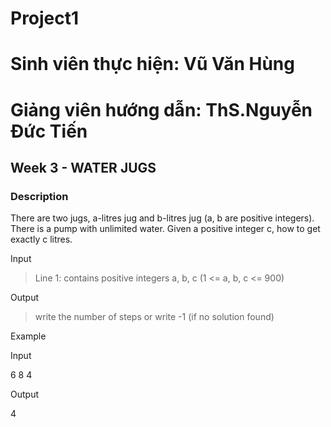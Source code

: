 # Project1
# Sinh viên thực hiện: Vũ Văn Hùng
# Giảng viên hướng dẫn: ThS.Nguyễn Đức Tiến
## Week 3 - WATER JUGS
### Description
There are two jugs, a-litres jug and b-litres jug (a, b are positive integers). There is a pump with unlimited water. Given a positive integer c, how to get exactly c litres.

Input

> Line 1: contains positive integers a,   b,  c  (1 <= a, b, c <= 900)

Output

> write the number of steps or write -1 (if no solution found)

Example


Input

6  8  4

Output

4
